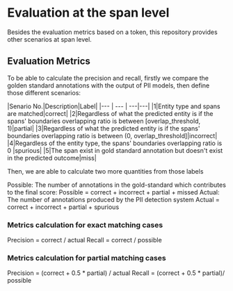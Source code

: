# Evaluation at the span level
Besides the evaluation metrics based on a token, this repository provides other scenarios at span level. 

## Evaluation Metrics
To be able to calculate the precision and recall, firstly we compare the golden standard annotations with the output of PII models, then define those different scenarios:

|Senario No.|Description|Label|
|--- | --- | ---|---|
|1|Entity type and spans are matched|correct|
|2|Regardless of what the predicted entity is if the spans' boundaries overlapping ratio is between [overlap_threshold, 1)|partial|
|3|Regardless of what the predicted entity is if the spans' boundaries overlapping ratio is between (0, overlap_threshold]|incorrect|
|4|Regardless of the entity type, the spans' boundaries overlapping ratio is 0 |spurious|
|5|The span exist in gold standard annotation but doesn't exist in the predicted outcome|miss|

Then, we are able to calculate two more quantities from those labels

Possible: The number of annotations in the gold-standard which contributes to the final score:
    Possible = correct + incorrect + partial + missed
Actual: The number of annotations produced by the PII detection system
    Actual = correct + incorrect + partial + spurious

### Metrics calculation for exact matching cases
Precision = correct / actual
Recall = correct / possible

### Metrics calculation for partial matching cases
Precision = (correct + 0.5 * partial) / actual
Recall = (correct + 0.5 * partial)/ possible
